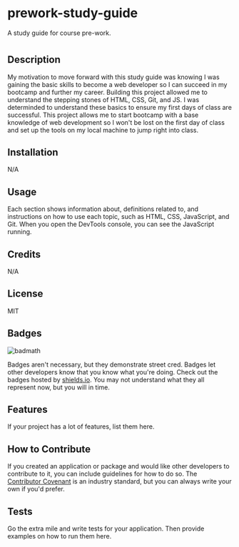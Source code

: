 # prework-study-guide
A study guide for course pre-work.
# <Prework Study Guide Webpage>

## Description

My motivation to move forward with this study guide was knowing I was gaining the basic skills to become a web developer so I can succeed in my bootcamp and further my career. Building this project allowed me to understand the stepping stones of HTML, CSS, Git, and JS. I was determinded to understand these basics to ensure my first days of class are successful. This project allows me to start bootcamp with a base knowledge of web development so I won't be lost on the first day of class and set up the tools on my local machine to jump right into class.

## Installation

N/A

## Usage

Each section shows information about, definitions related to, and instructions on how to use each topic, such as HTML, CSS, JavaScript, and Git. When you open the DevTools console, you can see the JavaScript running.

## Credits

N/A

## License

MIT

## Badges

![badmath](https://img.shields.io/github/languages/top/nielsenjared/badmath)

Badges aren't necessary, but they demonstrate street cred. Badges let other developers know that you know what you're doing. Check out the badges hosted by [shields.io](https://shields.io/). You may not understand what they all represent now, but you will in time.

## Features

If your project has a lot of features, list them here.

## How to Contribute

If you created an application or package and would like other developers to contribute to it, you can include guidelines for how to do so. The [Contributor Covenant](https://www.contributor-covenant.org/) is an industry standard, but you can always write your own if you'd prefer.

## Tests

Go the extra mile and write tests for your application. Then provide examples on how to run them here.
